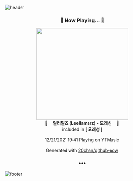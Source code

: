 ![header](https://capsule-render.vercel.app/api?type=wave&height=170&section=header&text=Hi.%20I'm%20SHIFT&fontColor=090707&fontAlignX=45&fontAlignY=65&fontSize=100)

<h3 align="center">🎵 Now Playing... 🎵</h3>
<p align="center">
  <a href="https://music.youtube.com/watch?v=zrdZYT_UHGs">
    <img width="300" src="https://lh3.googleusercontent.com/neFCDNLXtdAblcvgUYFcWrhdW7ecksZcxdHB72B3yz-vGHvDHPkyYs0SN4zGHKoG2Op1wguXCaFIPQI">
  </a>
  <br>
  🎵&nbsp&nbsp&nbsp <b>릴러말즈 (Leellamarz) - 모래성</b> &nbsp&nbsp&nbsp🎵
  <br>
  included in <b>[ 모래성 ]</b>
  
  <br />
  <br />
  12/21/2021 19:41 Playing on YTMusic
  <br />
  <br />
  Generated with <a href="https://github.com/20chan/github-now">20chan/github-now</a>
</p>

<h3 align="center">•••</h3>

![footer](https://capsule-render.vercel.app/api?type=wave&height=150&section=footer)
